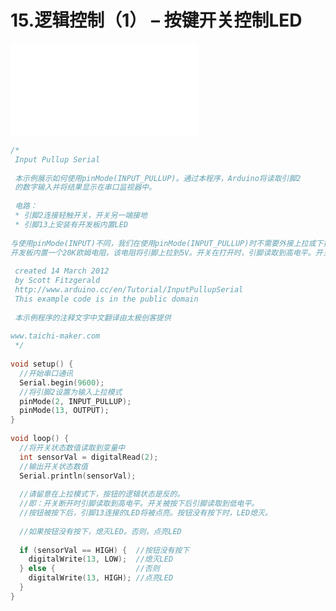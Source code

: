 # 15.逻辑控制（1） – 按键开关控制LED

<iframe src="//player.bilibili.com/player.html?aid=52628485&bvid=BV164411J7GE&cid=92098003&page=16" scrolling="no" border="0" frameborder="no" framespacing="0" allowfullscreen="true"> </iframe>

```cpp
/*
 Input Pullup Serial
 
 本示例展示如何使用pinMode(INPUT_PULLUP)。通过本程序，Arduino将读取引脚2
 的数字输入并将结果显示在串口监视器中。
 
 电路：
 * 引脚2连接轻触开关，开关另一端接地
 * 引脚13上安装有开发板内置LED
 
与使用pinMode(INPUT)不同，我们在使用pinMode(INPUT_PULLUP)时不需要外接上拉或下拉电阻。
开发板内置一个20K欧姆电阻，该电阻将引脚上拉到5V。开关在打开时，引脚读取到高电平。开关闭合后，引脚读取到低电平。
 
 created 14 March 2012
 by Scott Fitzgerald
 http://www.arduino.cc/en/Tutorial/InputPullupSerial
 This example code is in the public domain
 
 本示例程序的注释文字中文翻译由太极创客提供
 
www.taichi-maker.com
 */
 
void setup() {
  //开始串口通讯
  Serial.begin(9600);
  //将引脚2设置为输入上拉模式
  pinMode(2, INPUT_PULLUP);
  pinMode(13, OUTPUT);
}
 
void loop() {
  //将开关状态数值读取到变量中
  int sensorVal = digitalRead(2);
  //输出开关状态数值
  Serial.println(sensorVal);
 
  //请留意在上拉模式下，按钮的逻辑状态是反的。
  //即：开关断开时引脚读取到高电平。开关被按下后引脚读取到低电平。
  //按钮被按下后，引脚13连接的LED将被点亮。按钮没有按下时，LED熄灭。
  
  //如果按钮没有按下，熄灭LED。否则，点亮LED
    
  if (sensorVal == HIGH) {  //按钮没有按下
    digitalWrite(13, LOW);  //熄灭LED
  } else {                  //否则
    digitalWrite(13, HIGH); //点亮LED
  }
}
```

